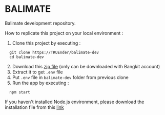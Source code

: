 # BALIMATE

Balimate development repository.

How to replicate this project on your local environment :
1. Clone this project by executing :
```
  git clone https://TRUEnder/balimate-dev
  cd balimate-dev
```
2. Download this [zip file](https://drive.google.com/file/d/1K-oc_2Fwicl7okEwvbw0tMCpgOFnNzzS/view?usp=sharing) (only can be downloaded with Bangkit account)
3. Extract it to get `.env` file
4. Put `.env` file in `balimate-dev` folder from previous clone
5. Run the app by executing :
```
  npm start
```
If you haven't installed Node.js environment, please download the installation file from this [link](https://nodejs.org/en/download)
